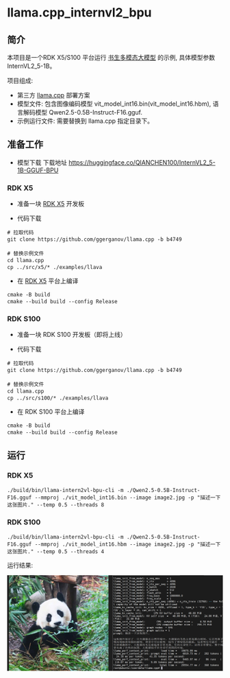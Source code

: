 # llama.cpp_internvl2_bpu


## 简介
  本项目是一个RDK X5/S100 平台运行 [书生多模态大模型](https://huggingface.co/OpenGVLab/InternVL2_5-1B) 的示例, 具体模型参数 InternVL2_5-1B。

  项目组成:
  
  - 第三方 [llama.cpp](https://github.com/ggerganov/llama.cpp) 部署方案
  - 模型文件: 包含图像编码模型 vit_model_int16.bin(vit_model_int16.hbm), 语言解码模型 Qwen2.5-0.5B-Instruct-F16.gguf.
  - 示例运行文件: 需要替换到 llama.cpp 指定目录下。

## 准备工作

- 模型下载
  下载地址 https://huggingface.co/QIANCHEN100/InternVL2_5-1B-GGUF-BPU

### RDK X5
- 准备一块 [RDK X5](https://developer.d-robotics.cc/rdkx5) 开发板

- 代码下载

```shell
# 拉取代码
git clone https://github.com/ggerganov/llama.cpp -b b4749

# 替换示例文件
cd llama.cpp
cp ../src/x5/* ./examples/llava
```

- 在 [RDK X5](https://developer.d-robotics.cc/rdkx5) 平台上编译
```shell
cmake -B build
cmake --build build --config Release
```

### RDK S100
- 准备一块 RDK S100 开发板（即将上线） 

- 代码下载

```shell
# 拉取代码
git clone https://github.com/ggerganov/llama.cpp -b b4749

# 替换示例文件
cd llama.cpp
cp ../src/s100/* ./examples/llava
```

- 在 RDK S100 平台上编译
```shell
cmake -B build
cmake --build build --config Release
```

## 运行

### RDK X5
```
./build/bin/llama-intern2vl-bpu-cli -m ./Qwen2.5-0.5B-Instruct-F16.gguf --mmproj ./vit_model_int16.bin --image image2.jpg -p "描述一下这张图片." --temp 0.5 --threads 8
```

### RDK S100
```
./build/bin/llama-intern2vl-bpu-cli -m ./Qwen2.5-0.5B-Instruct-F16.gguf --mmproj ./vit_model_int16.hbm --image image2.jpg -p "描述一下这张图片." --temp 0.5 --threads 4
```

运行结果:

![image](img/result.png)
